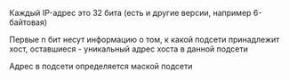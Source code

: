 Каждый IP-адрес это 32 бита (есть и другие версии, например 6-байтовая)

Первые n бит несут информацию о том, к какой подсети принадлежит хост, оставшиеся - уникальный адрес хоста в данной подсети

Адрес в подсети определяется маской подсети


